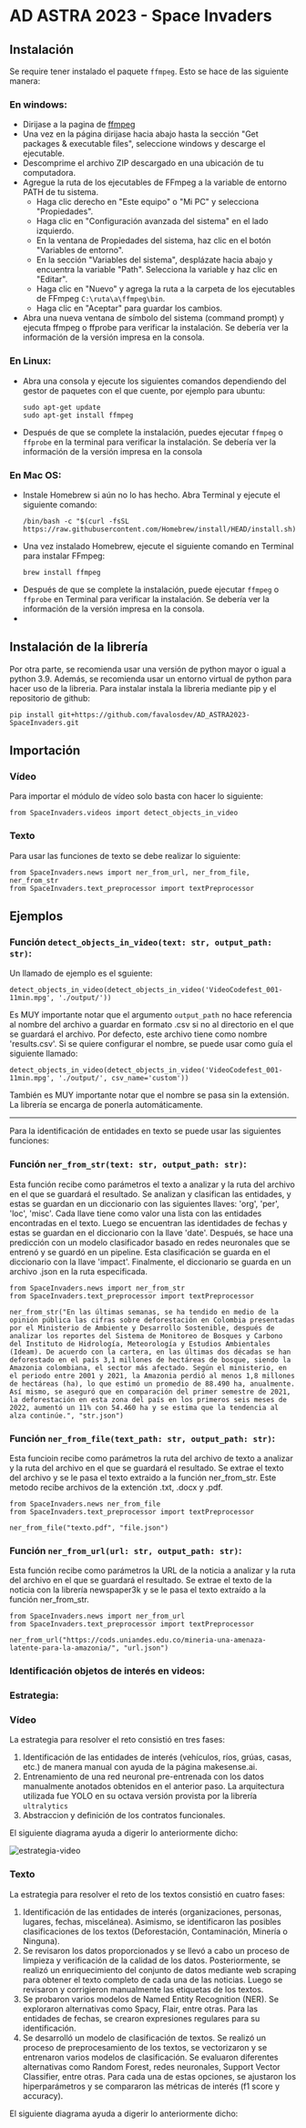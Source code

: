 # AD ASTRA 2023 - Space Invaders

## Instalación

Se require tener instalado el paquete `ffmpeg`. Esto se hace de las siguiente manera:

### En windows:
+ Dirijase a la pagina de [ffmpeg](https://ffmpeg.org/download.html)
+ Una vez en la página dirijase hacia abajo hasta la sección "Get packages & executable files", seleccione windows y descarge el ejecutable.
+ Descomprime el archivo ZIP descargado en una ubicación de tu computadora.
+ Agregue la ruta de los ejecutables de FFmpeg a la variable de entorno PATH de tu sistema.
    + Haga clic derecho en "Este equipo" o "Mi PC" y selecciona "Propiedades".
    + Haga clic en "Configuración avanzada del sistema" en el lado izquierdo.
    + En la ventana de Propiedades del sistema, haz clic en el botón "Variables de entorno".
    + En la sección "Variables del sistema", desplázate hacia abajo y encuentra la variable "Path". Selecciona la variable y haz clic en "Editar".
    + Haga clic en "Nuevo" y agrega la ruta a la carpeta de los ejecutables de FFmpeg `C:\ruta\a\ffmpeg\bin`.
    + Haga clic en "Aceptar" para guardar los cambios.
+ Abra una nueva ventana de símbolo del sistema (command prompt) y ejecuta ffmpeg o ffprobe para verificar la instalación. Se debería ver la información de la versión impresa en la consola.
### En Linux:
+ Abra una consola y ejecute los siguientes comandos dependiendo del gestor de paquetes con el que cuente, por ejemplo para ubuntu:
    ```
    sudo apt-get update
    sudo apt-get install ffmpeg
    ```
+ Después de que se complete la instalación, puedes ejecutar `ffmpeg` o `ffprobe` en la terminal para verificar la instalación. Se debería ver la información de la versión impresa en la consola
### En Mac OS:
+ Instale Homebrew si aún no lo has hecho. Abra Terminal y ejecute el siguiente comando:
    ```
    /bin/bash -c "$(curl -fsSL https://raw.githubusercontent.com/Homebrew/install/HEAD/install.sh)"
    ```
+ Una vez instalado Homebrew, ejecute el siguiente comando en Terminal para instalar FFmpeg:
    ```
    brew install ffmpeg
    ```
+ Después de que se complete la instalación, puede ejecutar `ffmpeg` o `ffprobe` en Terminal para verificar la instalación. Se debería ver la información de la versión impresa en la consola.
+ 
## Instalación de la librería

Por otra parte, se recomienda usar una versión de python mayor o igual a python 3.9. Además, se recomienda usar un entorno virtual de python para hacer uso de la libreria. Para instalar instala la libreria mediante pip y el repositorio de github:

```
pip install git+https://github.com/favalosdev/AD_ASTRA2023-SpaceInvaders.git
```

## Importación

### Vídeo

Para importar el módulo de vídeo solo basta con hacer lo siguiente:

```
from SpaceInvaders.videos import detect_objects_in_video
```

### Texto

Para usar las funciones de texto se debe realizar lo siguiente:

```
from SpaceInvaders.news import ner_from_url, ner_from_file, ner_from_str
from SpaceInvaders.text_preprocessor import textPreprocessor
```

## Ejemplos

### Función `detect_objects_in_video(text: str, output_path: str)`:

Un llamado de ejemplo es el sguiente:

```
detect_objects_in_video(detect_objects_in_video('VideoCodefest_001-11min.mpg', './output/'))
```

Es MUY importante notar que el argumento ```output_path``` no hace referencia al nombre del archivo
a guardar en formato .csv si no al directorio en el que se guardará el archivo. Por defecto, este archivo
tiene como nombre 'results.csv'. Si se quiere configurar el nombre, se puede usar como guía el siguiente
llamado:

```
detect_objects_in_video(detect_objects_in_video('VideoCodefest_001-11min.mpg', './output/', csv_name='custom'))
```

También es MUY importante notar que el nombre se pasa sin la extensión. La librería se encarga de ponerla automáticamente.

---

Para la identificación de entidades en texto se puede usar las siguientes funciones:
### Función `ner_from_str(text: str, output_path: str)`: 
Esta función recibe como parámetros el texto a analizar y la ruta del archivo en el que se guardará el resultado. Se analizan y clasifican las entidades, y estas se guardan en un diccionario con las siguientes llaves: 'org', 'per', 'loc', 'misc'. Cada llave tiene como valor una lista con las entidades encontradas en el texto. Luego se encuentran las identidades de fechas y estas se guardan en el diccionario con la llave 'date'. Después, se hace una predicción con un modelo clasificador basado en redes neuronales que se entrenó y se guardó en un pipeline. Esta clasificación se guarda en el diccionario con la llave 'impact'. Finalmente, el diccionario se guarda en un archivo .json en la ruta especificada.

```
from SpaceInvaders.news import ner_from_str
from SpaceInvaders.text_preprocessor import textPreprocessor

ner_from_str("En las últimas semanas, se ha tendido en medio de la opinión pública las cifras sobre deforestación en Colombia presentadas por el Ministerio de Ambiente y Desarrollo Sostenible, después de analizar los reportes del Sistema de Monitoreo de Bosques y Carbono del Instituto de Hidrología, Meteorología y Estudios Ambientales (Ideam). De acuerdo con la cartera, en las últimas dos décadas se han deforestado en el país 3,1 millones de hectáreas de bosque, siendo la Amazonia colombiana, el sector más afectado. Según el ministerio, en el periodo entre 2001 y 2021, la Amazonia perdió al menos 1,8 millones de hectáreas (ha), lo que estimó un promedio de 88.490 ha, anualmente. Así mismo, se aseguró que en comparación del primer semestre de 2021, la deforestación en esta zona del país en los primeros seis meses de 2022, aumentó un 11% con 54.460 ha y se estima que la tendencia al alza continúe.", "str.json")
```

### Función `ner_from_file(text_path: str, output_path: str)`: 
Esta funcioin recibe como parámetros la ruta del archivo de texto a analizar y la ruta del archivo en el que se guardará el resultado. Se extrae el texto del archivo y se le pasa el texto extraido a la función ner_from_str. Este metodo recibe archivos de la extención .txt, .docx y .pdf.

```
from SpaceInvaders.news ner_from_file
from SpaceInvaders.text_preprocessor import textPreprocessor

ner_from_file("texto.pdf", "file.json")
```
### Función `ner_from_url(url: str, output_path: str)`:
Esta función recibe como parámetros la URL de la noticia a analizar y la ruta del archivo en el que se guardará el resultado. Se extrae el texto de la noticia con la librería newspaper3k y se le pasa el texto extraído a la función ner_from_str.

``` 
from SpaceInvaders.news import ner_from_url
from SpaceInvaders.text_preprocessor import textPreprocessor

ner_from_url("https://cods.uniandes.edu.co/mineria-una-amenaza-latente-para-la-amazonia/", "url.json")
``` 

### Identificación objetos de interés en videos:

### Estrategia:

### Vídeo
La estrategia para resolver el reto consistió en tres fases:
1. Identificación de las entidades de interés (vehículos, ríos, grúas, casas, etc.) de manera manual con ayuda de la página makesense.ai.
2. Entrenamiento de una red neuronal pre-entrenada con los datos manualmente anotados obtenidos en el anterior paso. La arquitectura utilizada fue YOLO en su octava versión provista por la librería ```ultralytics```
3. Abstraccion y definición de los contratos funcionales.

El siguiente diagrama ayuda a digerir lo anteriormente dicho:

![estrategia-video](https://github.com/favalosdev/AD_ASTRA2023-SpaceInvaders/assets/25191695/3406d535-20ec-479e-9a53-37218745668b)

### Texto
La estrategia para resolver el reto de los textos consistió en cuatro fases:

1. Identificación de las entidades de interés (organizaciones, personas, lugares, fechas, miscelánea). Asimismo, se identificaron las posibles clasificaciones de los textos (Deforestación, Contaminación, Minería o Ninguna).
2. Se revisaron los datos proporcionados y se llevó a cabo un proceso de limpieza y verificación de la calidad de los datos. Posteriormente, se realizó un enriquecimiento del conjunto de datos mediante web scraping para obtener el texto completo de cada una de las noticias. Luego se revisaron y corrigieron manualmente las etiquetas de los textos.
3. Se probaron varios modelos de Named Entity Recognition (NER). Se exploraron alternativas como Spacy, Flair, entre otras. Para las entidades de fechas, se crearon expresiones regulares para su identificación.
4. Se desarrolló un modelo de clasificación de textos. Se realizó un proceso de preprocesamiento de los textos, se vectorizaron y se entrenaron varios modelos de clasificación. Se evaluaron diferentes alternativas como Random Forest, redes neuronales, Support Vector Classifier, entre otras. Para cada una de estas opciones, se ajustaron los hiperparámetros y se compararon las métricas de interés (f1 score y accuracy).

El siguiente diagrama ayuda a digerir lo anteriormente dicho:
